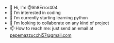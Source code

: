 - 👋 Hi, I’m @Sh8Error404
- 👀 I’m interested in coding 
- 🌱 I’m currently starting learning python
- 💞️ I’m looking to collaborate on any kind of project
- 📫 How to reach me: just send an email at pepemazzucchi57@gmail.com

<!---
Sh8Error404/Sh8Error404 is a ✨ special ✨ repository because its `README.md` (this file) appears on your GitHub profile.
You can click the Preview link to take a look at your changes.
--->
